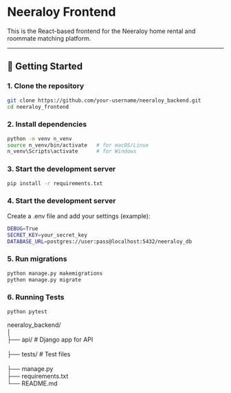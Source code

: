 
# Neeraloy Frontend

This is the React-based frontend for the Neeraloy home rental and roommate matching platform.

---

## 🚀 Getting Started

### 1. Clone the repository

```bash
git clone https://github.com/your-username/neeraloy_backend.git
cd neeraloy_frontend
```

### 2. Install dependencies

```bash
python -m venv n_venv
source n_venv/bin/activate   # for macOS/Linux
n_venv\Scripts\activate      # for Windows
```

### 3. Start the development server

```bash
pip install -r requirements.txt
```

### 4. Start the development server

Create a .env file and add your settings (example):
```bash
DEBUG=True
SECRET_KEY=your_secret_key
DATABASE_URL=postgres://user:pass@localhost:5432/neeraloy_db
```

### 5. Run migrations

```bash
python manage.py makemigrations
python manage.py migrate
```

### 6. Running Tests

```bash
python pytest
```

neeraloy_backend/ <br>
│                 <br> 
├── api/       # Django app for API<br>     
├── tests/     # Test files<br>      
├── manage.py     <br>
├── requirements.txt <br>
└── README.md        <br>